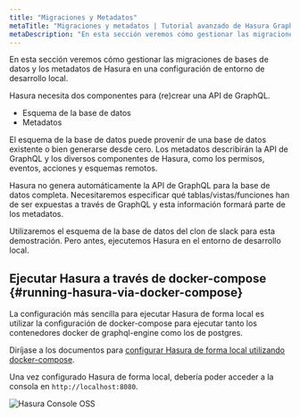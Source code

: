 ```yaml
---
title: "Migraciones y Metadatos"
metaTitle: "Migraciones y metadatos | Tutorial avanzado de Hasura GraphQL"
metaDescription: "En esta sección veremos cómo gestionar las migraciones de bases de datos y los metadatos de Hasura en una configuración de entorno de desarrollo local y aprenderemos sobre el esquema de la base de datos y la configuración de los metadatos"
---
```


En esta sección veremos cómo gestionar las migraciones de bases de datos y los metadatos de Hasura en una configuración de entorno de desarrollo local.

Hasura necesita dos componentes para (re)crear una API de GraphQL.

- Esquema de la base de datos
- Metadatos

El esquema de la base de datos puede provenir de una base de datos existente o bien generarse desde cero. Los metadatos describirán la API de GraphQL y los diversos componentes de Hasura, como los permisos, eventos, acciones y esquemas remotos.

Hasura no genera automáticamente la API de GraphQL para la base de datos completa. Necesitaremos especificar qué tablas/vistas/funciones han de ser expuestas a través de GraphQL y esta información formará parte de los metadatos.

Utilizaremos el esquema de la base de datos del clon de slack para esta demostración. Pero antes, ejecutemos Hasura en el entorno de desarrollo local.

## Ejecutar Hasura a través de docker-compose {#running-hasura-via-docker-compose}

La configuración más sencilla para ejecutar Hasura de forma local es utilizar la configuración de docker-compose para ejecutar tanto los contenedores docker de graphql-engine como los de postgres.

Diríjase a los documentos para [configurar Hasura de forma local utilizando docker-compose](https://hasura.io/docs/latest/graphql/core/getting-started/docker-simple/#step-1-get-the-docker-compose-file).

Una vez configurado Hasura de forma local, debería poder acceder a la consola en `http://localhost:8080`.

![Hasura Console OSS](https://graphql-engine-cdn.hasura.io/learn-hasura/assets/graphql-hasura-advanced/hasura-console-oss-local.png)